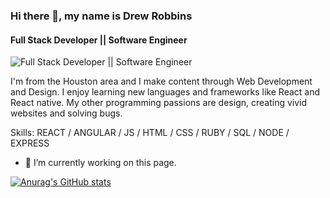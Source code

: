 

### Hi there 👋, my name is Drew Robbins
#### Full Stack Developer || Software Engineer 
![Full Stack Developer || Software Engineer ](https://thumbs.dreamstime.com/b/front-end-development-vector-concept-laptop-javascript-html-code-window-header-footer-banner-template-modern-172373798.jpg)

I'm from the Houston area and I make content through Web Development and Design. I enjoy learning new languages and frameworks like React and React native. My other programming passions are design, creating vivid websites and solving bugs.

Skills:  REACT / ANGULAR / JS / HTML / CSS / RUBY / SQL / NODE / EXPRESS

- 🔭 I’m currently working on this page. 


[![Anurag's GitHub stats](https://github-readme-stats.vercel.app/api?username=Robbins180)](https://github.com/anuraghazra/github-readme-stats)







